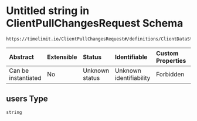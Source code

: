 # Untitled string in ClientPullChangesRequest Schema

```txt
https://timelimit.io/ClientPullChangesRequest#/definitions/ClientDataStatus/properties/users
```



| Abstract            | Extensible | Status         | Identifiable            | Custom Properties | Additional Properties | Access Restrictions | Defined In                                                                                           |
| :------------------ | :--------- | :------------- | :---------------------- | :---------------- | :-------------------- | :------------------ | :--------------------------------------------------------------------------------------------------- |
| Can be instantiated | No         | Unknown status | Unknown identifiability | Forbidden         | Allowed               | none                | [ClientPullChangesRequest.schema.json*](ClientPullChangesRequest.schema.json "open original schema") |

## users Type

`string`
